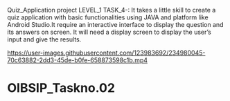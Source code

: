 Quiz_Application project LEVEL_1 TASK_4-: It takes a little skill to create a quiz application with basic functionalities using JAVA and platform like Android Studio.It require an interactive interface to display the question and its answers on screen. It will need a display screen to display the user’s input and give the results.

https://user-images.githubusercontent.com/123983692/234980045-70c63882-2dd3-45de-b0fe-658873598c1b.mp4

# OIBSIP_Taskno.02
